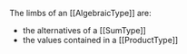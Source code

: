 The limbs of an [[AlgebraicType]] are:

- the alternatives of a [[SumType]]
- the values contained in a [[ProductType]]